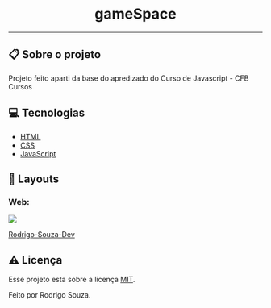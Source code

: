 <h1 align="center">gameSpace</h1>
<hr>
<h2>📋 Sobre o projeto</h2>
<p>Projeto feito aparti da base do apredizado do Curso de Javascript - CFB Cursos</p>
 <h2 id="techs"> 💻 Tecnologias</h2>

- [HTML]()
- [CSS]()
- [JavaScript]()


<h2>🎨 Layouts</h2>
<h3>Web:</h3>
<img src="images/pk2.png">

[Rodrigo-Souza-Dev](https://github.com/Rodrigo-Souza-DEV)

<h2 id="licenca"> ⚠️  Licença</h2>

Esse projeto esta sobre a licença [MIT](https://github.com/Rodrigo-Souza-DEV/gameSpace/blob/master/LICENSE).
<p>Feito por Rodrigo Souza.</p>
